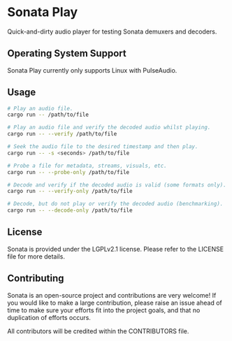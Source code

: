 # Sonata Play

Quick-and-dirty audio player for testing Sonata demuxers and decoders.

## Operating System Support

Sonata Play currently only supports Linux with PulseAudio.

## Usage

```bash
# Play an audio file.
cargo run -- /path/to/file

# Play an audio file and verify the decoded audio whilst playing.
cargo run -- --verify /path/to/file

# Seek the audio file to the desired timestamp and then play.
cargo run -- -s <seconds> /path/to/file

# Probe a file for metadata, streams, visuals, etc.
cargo run -- --probe-only /path/to/file

# Decode and verify if the decoded audio is valid (some formats only).
cargo run -- --verify-only /path/to/file

# Decode, but do not play or verify the decoded audio (benchmarking).
cargo run -- --decode-only /path/to/file
```

## License

Sonata is provided under the LGPLv2.1 license. Please refer to the LICENSE file for more details.

## Contributing

Sonata is an open-source project and contributions are very welcome! If you would like to make a large contribution, please raise an issue ahead of time to make sure your efforts fit into the project goals, and that no duplication of efforts occurs.

All contributors will be credited within the CONTRIBUTORS file.
